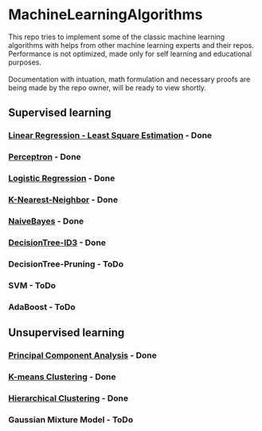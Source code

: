 # MachineLearningAlgorithms
This repo tries to implement some of the classic machine learning algorithms with helps from other machine learning experts and their repos.
Performance is not optimized, made only for self learning and educational purposes. <br />
<br />
Documentation with intuation, math formulation and necessary proofs are being made by the repo owner, will be ready to view shortly. <br />
## Supervised learning
### [Linear Regression - Least Square Estimation](https://github.com/ss892714028/MachineLearningAlgorithmsWithPython/blob/master/Core/LinearRegression.py) - Done
### [Perceptron](https://github.com/ss892714028/MachineLearningAlgorithmsWithPython/blob/master/Core/Perceptron.py) - Done
### [Logistic Regression](https://github.com/ss892714028/MachineLearningAlgorithmsWithPython/blob/master/Core/LogisticRegression.py) - Done
### [K-Nearest-Neighbor](https://github.com/ss892714028/MachineLearningAlgorithmsWithPython/blob/master/Core/KNN.py) - Done
### [NaiveBayes](https://github.com/ss892714028/MachineLearningAlgorithmsWithPython/blob/master/Core/Naive_bayes.py) - Done
### [DecisionTree-ID3](https://github.com/ss892714028/MachineLearningAlgorithmsWithPython/blob/master/Core/DecisionTree.py) - Done
### DecisionTree-Pruning - ToDo
### SVM - ToDo
### AdaBoost - ToDo


## Unsupervised learning
### [Principal Component Analysis](https://github.com/ss892714028/MachineLearningAlgorithmsWithPython/blob/master/Core/PCA.py) - Done
### [K-means Clustering](https://github.com/ss892714028/MachineLearningAlgorithmsWithPython/blob/master/Core/K-means.py) - Done
### [Hierarchical Clustering](https://github.com/ss892714028/MachineLearningAlgorithmsWithPython/blob/master/Core/HierarchicalClustering.py) - Done
### Gaussian Mixture Model - ToDo

